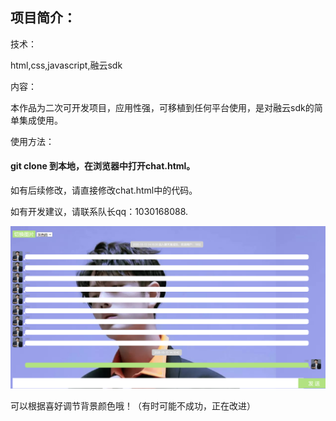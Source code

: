 ## 项目简介：

技术：

html,css,javascript,融云sdk

内容：

本作品为二次可开发项目，应用性强，可移植到任何平台使用，是对融云sdk的简单集成使用。

使用方法：

#### git clone 到本地，在浏览器中打开chat.html。

如有后续修改，请直接修改chat.html中的代码。

如有开发建议，请联系队长qq：1030168088.

<img src="无标题.png">

可以根据喜好调节背景颜色哦！（有时可能不成功，正在改进）